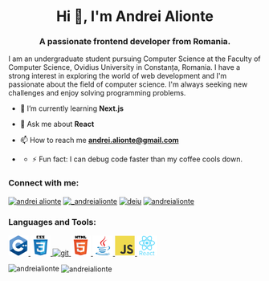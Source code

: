 <h1 align="center">Hi 👋, I'm Andrei Alionte</h1>
<h3 align="center">A passionate frontend developer from Romania.</h3>
I am an undergraduate student pursuing Computer Science at the Faculty of Computer Science, Ovidius University in Constanța, Romania. I have a strong interest in exploring the world of web development and I'm passionate about the field of computer science. I'm always seeking new challenges and enjoy solving programming problems.

- 🌱 I’m currently learning **Next.js**

- 💬 Ask me about **React**

- 📫 How to reach me **andrei.alionte@gmail.com**

- - ⚡ Fun fact: I can debug code faster than my coffee cools down.



<h3 align="left">Connect with me:</h3>
<p align="left">
<a href="https://linkedin.com/in/andreialionte" target="blank"><img align="center" src="https://raw.githubusercontent.com/rahuldkjain/github-profile-readme-generator/master/src/images/icons/Social/linked-in-alt.svg" alt="andrei alionte" height="30" width="40" /></a>
<a href="https://instagram.com/_andreialionte" target="blank"><img align="center" src="https://raw.githubusercontent.com/rahuldkjain/github-profile-readme-generator/master/src/images/icons/Social/instagram.svg" alt="_andreialionte" height="30" width="40" /></a>
<a href="https://www.leetcode.com/deiu" target="blank"><img align="center" src="https://raw.githubusercontent.com/rahuldkjain/github-profile-readme-generator/master/src/images/icons/Social/leet-code.svg" alt="deiu" height="30" width="40" /></a>
<a href="https://discord.gg/andreialionte" target="blank"><img align="center" src="https://raw.githubusercontent.com/rahuldkjain/github-profile-readme-generator/master/src/images/icons/Social/discord.svg" alt="andreialionte" height="30" width="40" /></a>
</p>

<h3 align="left">Languages and Tools:</h3>
<p align="left"> <a href="https://www.w3schools.com/cpp/" target="_blank" rel="noreferrer"> <img src="https://raw.githubusercontent.com/devicons/devicon/master/icons/cplusplus/cplusplus-original.svg" alt="cplusplus" width="40" height="40"/> </a> <a href="https://www.w3schools.com/css/" target="_blank" rel="noreferrer"> <img src="https://raw.githubusercontent.com/devicons/devicon/master/icons/css3/css3-original-wordmark.svg" alt="css3" width="40" height="40"/> </a> <a href="https://git-scm.com/" target="_blank" rel="noreferrer"> <img src="https://www.vectorlogo.zone/logos/git-scm/git-scm-icon.svg" alt="git" width="40" height="40"/> </a> <a href="https://www.w3.org/html/" target="_blank" rel="noreferrer"> <img src="https://raw.githubusercontent.com/devicons/devicon/master/icons/html5/html5-original-wordmark.svg" alt="html5" width="40" height="40"/> </a> <a href="https://www.java.com" target="_blank" rel="noreferrer"> <img src="https://raw.githubusercontent.com/devicons/devicon/master/icons/java/java-original.svg" alt="java" width="40" height="40"/> </a> <a href="https://developer.mozilla.org/en-US/docs/Web/JavaScript" target="_blank" rel="noreferrer"> <img src="https://raw.githubusercontent.com/devicons/devicon/master/icons/javascript/javascript-original.svg" alt="javascript" width="40" height="40"/> </a> <a href="https://reactjs.org/" target="_blank" rel="noreferrer"> <img src="https://raw.githubusercontent.com/devicons/devicon/master/icons/react/react-original-wordmark.svg" alt="react" width="40" height="40"/> </a> </p>

<p><img align="left" src="https://github-readme-stats.vercel.app/api/top-langs?username=andreialionte&show_icons=true&locale=en&layout=compact" alt="andreialionte" /></p>

<p>&nbsp;<img align="center" src="https://github-readme-stats.vercel.app/api?username=andreialionte&show_icons=true&locale=en" alt="andreialionte" /></p>
